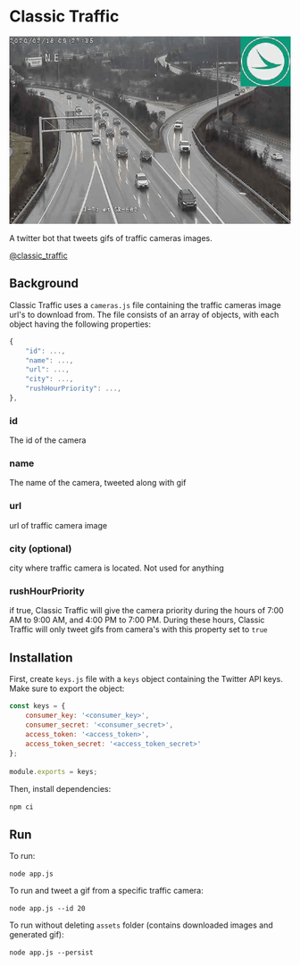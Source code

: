 # Classic Traffic

![Traffic Cam](example.gif)

A twitter bot that tweets gifs of traffic cameras images.

[@classic_traffic](https://twitter.com/classic_traffic)

## Background
Classic Traffic uses a `cameras.js` file containing the traffic cameras image url's to download from. The file consists of an array of objects, with each object having the following properties:

```js
{
    "id": ...,
    "name": ...,
    "url": ...,
    "city": ...,
    "rushHourPriority": ...,
},
```

### id <number>
The id of the camera

### name <string>
The name of the camera, tweeted along with gif

### url <string>
url of traffic camera image

### city <string> (optional)
city where traffic camera is located. Not used for anything

### rushHourPriority <boolean>
if true, Classic Traffic will give the camera priority during the hours of 7:00 AM to 9:00 AM, and 4:00 PM to 7:00 PM. During these hours, Classic Traffic will only tweet gifs from camera's with this property set to `true`

## Installation
First, create `keys.js` file with a `keys` object containing the Twitter API keys. Make sure to export the object:

```js
const keys = {
    consumer_key: '<consumer_key>',
    consumer_secret: '<consumer_secret>',
    access_token: '<access_token>',
    access_token_secret: '<access_token_secret>'
};

module.exports = keys;
```

Then, install dependencies:

`npm ci`

## Run
To run:

`node app.js`

To run and tweet a gif from a specific traffic camera:

`node app.js --id 20`

To run without deleting `assets` folder (contains downloaded images and generated gif):

`node app.js --persist`